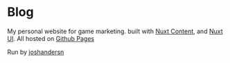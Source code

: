 # Blog

My personal website for game marketing. built with [Nuxt Content](https://content.nuxt.com/), and [Nuxt UI](https://ui.nuxt.com). All hosted on [Github Pages](https://pages.github.com/)

Run by [joshandersn](https://x.com/joshandersn)